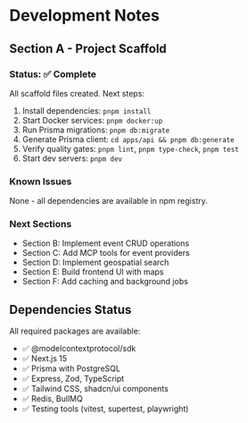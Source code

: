 # Development Notes

## Section A - Project Scaffold

### Status: ✅ Complete

All scaffold files created. Next steps:

1. Install dependencies: `pnpm install`
2. Start Docker services: `pnpm docker:up`
3. Run Prisma migrations: `pnpm db:migrate`
4. Generate Prisma client: `cd apps/api && pnpm db:generate`
5. Verify quality gates: `pnpm lint`, `pnpm type-check`, `pnpm test`
6. Start dev servers: `pnpm dev`

### Known Issues

None - all dependencies are available in npm registry.

### Next Sections

- Section B: Implement event CRUD operations
- Section C: Add MCP tools for event providers
- Section D: Implement geospatial search
- Section E: Build frontend UI with maps
- Section F: Add caching and background jobs

## Dependencies Status

All required packages are available:
- ✅ @modelcontextprotocol/sdk
- ✅ Next.js 15
- ✅ Prisma with PostgreSQL
- ✅ Express, Zod, TypeScript
- ✅ Tailwind CSS, shadcn/ui components
- ✅ Redis, BullMQ
- ✅ Testing tools (vitest, supertest, playwright)
